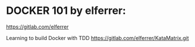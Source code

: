 # DOCKER 101 by elferrer:
https://gitlab.com/elferrer

Learning to build Docker with TDD
https://gitlab.com/elferrer/KataMatrix.git
